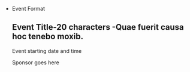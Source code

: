 <ul class="usa-card-group">
  <li class="usa-card tablet:grid-col-4">
    <div class="usa-card__container event-card card-default">
    <span class="event_format">Event Format</span>
      <div class="usa-card__header">
        <h2 class="usa-card__heading">Event Title-20 characters -Quae fuerit causa hoc tenebo moxib.
        </h2>
      </div>
      <div class="usa-card__body">
        <p>
          Event starting date and time
        </p>
      </div>
      <div class="usa-card__footer">
        <p class="sponsor">Sponsor goes here</p>
      </div>
    </div>
  </li>
</ul>